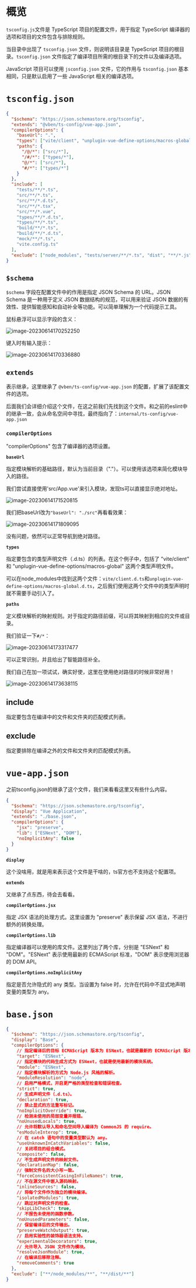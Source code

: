 # 概览

`tsconfig.js`文件是 TypeScript 项目的配置文件，用于指定 TypeScript 编译器的选项和项目的文件包含与排除规则。

当目录中出现了 `tsconfig.json` 文件，则说明该目录是 TypeScript 项目的根目录。`tsconfig.json` 文件指定了编译项目所需的根目录下的文件以及编译选项。

JavaScript 项目可以使用 `jsconfig.json` 文件，它的作用与 `tsconfig.json` 基本相同，只是默认启用了一些 JavaScript 相关的编译选项。



# `tsconfig.json`

```json
{
  "$schema": "https://json.schemastore.org/tsconfig",
  "extends": "@vben/ts-config/vue-app.json",
  "compilerOptions": {
    "baseUrl": ".",
    "types": ["vite/client", "unplugin-vue-define-options/macros-global"],
    "paths": {
      "/@/*": ["src/*"],
      "/#/*": ["types/*"],
      "@/*": ["src/*"],
      "#/*": ["types/*"]
    }
  },
  "include": [
    "tests/**/*.ts",
    "src/**/*.ts",
    "src/**/*.d.ts",
    "src/**/*.tsx",
    "src/**/*.vue",
    "types/**/*.d.ts",
    "types/**/*.ts",
    "build/**/*.ts",
    "build/**/*.d.ts",
    "mock/**/*.ts",
    "vite.config.ts"
  ],
  "exclude": ["node_modules", "tests/server/**/*.ts", "dist", "**/*.js"]
}
```

## `$schema`

`$schema` 字段在配置文件中的作用是指定 JSON Schema 的 URL。JSON Schema 是一种用于定义 JSON 数据结构的规范，可以用来验证 JSON 数据的有效性、提供智能感知和自动补全等功能。可以简单理解为一个代码提示工具。

鼠标悬浮可以显示字段的含义：

![image-20230614170252250](https://gitee.com/rrrrrrrren/note_image/raw/master/image-20230614170252250.png)

键入时有输入提示：

![image-20230614170336880](https://gitee.com/rrrrrrrren/note_image/raw/master/image-20230614170336880.png)

## `extends`

表示继承，这里继承了 `@vben/ts-config/vue-app.json` 的配置，扩展了该配置文件的选项。

后面我们会详细介绍这个文件，在这之前我们先找到这个文件。和之前的eslint中的继承一致，会从命名空间中寻找，最终指向了：`internal/ts-config/vue-app.json`

### `compilerOptions`

"compilerOptions" 包含了编译器的选项设置。

**`baseUrl`**

指定模块解析的基础路径，默认为当前目录（"."）。可以使用该选项来简化模块导入的路径。

我们尝试直接使用'src/App.vue'来引入模块，发现ts可以直接显示绝对地址。

![image-20230614171520815](https://gitee.com/rrrrrrrren/note_image/raw/master/image-20230614171520815.png)

我们把baseUrl改为`"baseUrl": "./src"`再看看效果：

![image-20230614171809095](https://gitee.com/rrrrrrrren/note_image/raw/master/image-20230614171809095.png)

没有问题，依然可以正常导航到绝对路径。

**`types`**

指定要包含的类型声明文件（.d.ts）的列表。在这个例子中，包括了 "vite/client" 和 "unplugin-vue-define-options/macros-global" 这两个类型声明文件。

可以在node_modules中找到这两个文件：`vite/client.d.ts`和`unplugin-vue-define-options/macros-global.d.ts`，之后我们使用这两个文件中的类型声明时就不需要手动引入了。

**`paths`**

定义模块解析的映射规则。对于指定的路径前缀，可以将其映射到相应的文件或目录。

我们验证一下`#/*`：

![image-20230614173317477](https://gitee.com/rrrrrrrren/note_image/raw/master/image-20230614173317477.png)

可以正常识别，并且给出了智能路径补全。

我们自己在加一项试试，确实好使，这里在使用绝对路径的时候非常好用！

![image-20230614173638115](https://gitee.com/rrrrrrrren/note_image/raw/master/image-20230614173638115.png)

## include

指定要包含在编译中的文件和文件夹的匹配模式列表。

## exclude

指定要排除在编译之外的文件和文件夹的匹配模式列表。



# `vue-app.json`

之前tsconfig.json的继承了这个文件，我们来看看这里又有些什么内容。

```json
{
  "$schema": "https://json.schemastore.org/tsconfig",
  "display": "Vue Application",
  "extends": "./base.json",
  "compilerOptions": {
    "jsx": "preserve",
    "lib": ["ESNext", "DOM"],
    "noImplicitAny": false
  }
}
```

**`display`**

这个没啥用，就是用来表示这个文件是干啥的，ts官方也不支持这个配置项。

**`extends`**

又继承了点东西，待会去看看。

**`compilerOptions.jsx`**

指定 JSX 语法的处理方式。这里设置为 "preserve" 表示保留 JSX 语法，不进行额外的转换处理。

**`compilerOptions.lib`**

指定编译器可以使用的库文件。这里列出了两个库，分别是 "ESNext" 和 "DOM"。"ESNext" 表示使用最新的 ECMAScript 标准，"DOM" 表示使用浏览器的 DOM API。

**`compilerOptions.noImplicitAny`**

指定是否允许隐式的 any 类型。当设置为 false 时，允许在代码中不显式地声明变量的类型为 any。



# `base.json`

```json
{
  "$schema": "https://json.schemastore.org/tsconfig",
  "display": "Base",
  "compilerOptions": {
    // 指定编译后的目标 ECMAScript 版本为 ESNext，也就是最新的 ECMAScript 版本
    "target": "ESNext",
    // 指定模块的代码生成方式为 ESNext，也就是使用最新的模块系统。
    "module": "ESNext",
    // 指定模块解析的方式为 Node.js 风格的解析。
    "moduleResolution": "node",
    // 启用严格模式，开启更严格的类型检查和错误检查。
    "strict": true,
    // 生成声明文件（.d.ts）。
    "declaration": true,
    // 禁止显式的方法重写标记。
    "noImplicitOverride": true,
    // 检测未使用的局部变量并报错。
    "noUnusedLocals": true,
    // 允许将默认导入和命名空间导入编译为 CommonJS 的 require。
    "esModuleInterop": true,
    // 在 catch 语句中的变量类型默认为 any。
    "useUnknownInCatchVariables": false,
    // 关闭项目的组合模式。
    "composite": false,
    // 不生成声明文件的映射文件。
    "declarationMap": false,
    // 强制文件名的大小写一致。
    "forceConsistentCasingInFileNames": true,
    // 不在源文件中嵌入源码映射。
    "inlineSources": false,
    // 将每个文件作为独立的模块编译。
    "isolatedModules": true,
    // 跳过对声明文件的检查。
    "skipLibCheck": true,
    // 不报告未使用的函数参数。
    "noUnusedParameters": false,
    // 保留编译后的文件输出。
    "preserveWatchOutput": true,
    // 启用实验性的装饰器语法支持。
    "experimentalDecorators": true,
    // 允许导入 JSON 文件作为模块。
    "resolveJsonModule": true,
    // 在编译后移除注释。
    "removeComments": true
  },
  "exclude": ["**/node_modules/**", "**/dist/**"]
}
```

